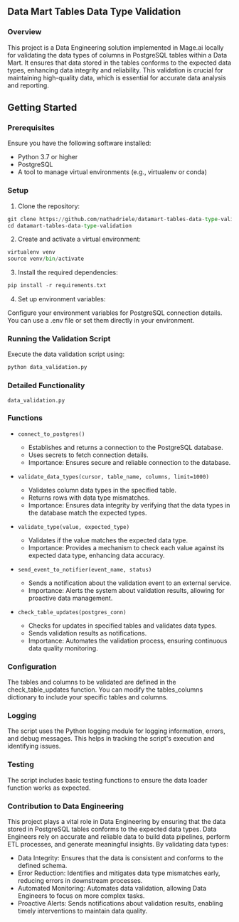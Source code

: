 ## Data Mart Tables Data Type Validation

### Overview
This project is a Data Engineering solution implemented in Mage.ai locally for validating the data types of columns in PostgreSQL tables within a Data Mart. It ensures that data stored in the tables conforms to the expected data types, enhancing data integrity and reliability. This validation is crucial for maintaining high-quality data, which is essential for accurate data analysis and reporting.

## Getting Started

### Prerequisites
Ensure you have the following software installed:

- Python 3.7 or higher
- PostgreSQL
- A tool to manage virtual environments (e.g., virtualenv or conda)

### Setup
1. Clone the repository:

```py
git clone https://github.com/nathadriele/datamart-tables-data-type-validation.git
cd datamart-tables-data-type-validation
```

2. Create and activate a virtual environment:

```py
virtualenv venv
source venv/bin/activate
```

3. Install the required dependencies:

```py
pip install -r requirements.txt
```

4. Set up environment variables:

Configure your environment variables for PostgreSQL connection details. You can use a .env file or set them directly in your environment.

### Running the Validation Script
Execute the data validation script using:

```py
python data_validation.py
```

### Detailed Functionality
`data_validation.py`

### Functions
- `connect_to_postgres()`
   - Establishes and returns a connection to the PostgreSQL database.
   - Uses secrets to fetch connection details.
   - Importance: Ensures secure and reliable connection to the database.

- `validate_data_types(cursor, table_name, columns, limit=1000)`
   - Validates column data types in the specified table.
   - Returns rows with data type mismatches.
   - Importance: Ensures data integrity by verifying that the data types in the database match the expected types.

- `validate_type(value, expected_type)`
   - Validates if the value matches the expected data type.
   - Importance: Provides a mechanism to check each value against its expected data type, enhancing data accuracy.

- `send_event_to_notifier(event_name, status)`
   - Sends a notification about the validation event to an external service.
   - Importance: Alerts the system about validation results, allowing for proactive data management.

- `check_table_updates(postgres_conn)`
   - Checks for updates in specified tables and validates data types.
   - Sends validation results as notifications.
   - Importance: Automates the validation process, ensuring continuous data quality monitoring.

### Configuration
The tables and columns to be validated are defined in the check_table_updates function. You can modify the tables_columns dictionary to include your specific tables and columns.

### Logging
The script uses the Python logging module for logging information, errors, and debug messages. This helps in tracking the script's execution and identifying issues.

### Testing
The script includes basic testing functions to ensure the data loader function works as expected.

### Contribution to Data Engineering
This project plays a vital role in Data Engineering by ensuring that the data stored in PostgreSQL tables conforms to the expected data types. Data Engineers rely on accurate and reliable data to build data pipelines, perform ETL processes, and generate meaningful insights.
By validating data types:
   - Data Integrity: Ensures that the data is consistent and conforms to the defined schema.
   - Error Reduction: Identifies and mitigates data type mismatches early, reducing errors in downstream processes.
   - Automated Monitoring: Automates data validation, allowing Data Engineers to focus on more complex tasks.
   - Proactive Alerts: Sends notifications about validation results, enabling timely interventions to maintain data quality.







